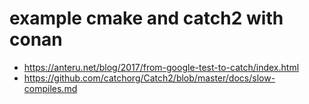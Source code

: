 example cmake and catch2 with conan
===

- https://anteru.net/blog/2017/from-google-test-to-catch/index.html
- https://github.com/catchorg/Catch2/blob/master/docs/slow-compiles.md
